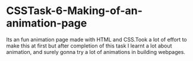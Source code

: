 # CSSTask-6-Making-of-an-animation-page
Its an fun animation page made with HTML and CSS.Took a lot of effort to make this at first but after completion
of this task I learnt a lot about animation, and surely gonna try a lot of animations in building webpages.
